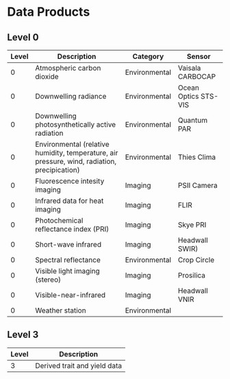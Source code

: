 # Data Products

## Level 0

| Level | Description | Category | Sensor |
| --- | --------------------------------------- | ---------- | ---------- |
| 0 | Atmospheric carbon dioxide | Environmental | Vaisala CARBOCAP |
| 0 | Downwelling radiance | Environmental | Ocean Optics STS-VIS |
| 0 | Downwelling photosynthetically active radiation | Environmental | Quantum PAR |
| 0 | Environmental \(relative humidity, temperature, air pressure, wind, radiation, precipication\) | Environmental | Thies Clima |
| 0 | Fluorescence intesity imaging | Imaging | PSII Camera |
| 0 | Infrared data for heat imaging | Imaging | FLIR |
| 0 | Photochemical reflectance index \(PRI\) | Imaging | Skye PRI |
| 0 | Short-wave infrared | Imaging | Headwall SWIR\) |
| 0 | Spectral reflectance | Environmental | Crop Circle |
| 0 | Visible light imaging \(stereo\) | Imaging | Prosilica |
| 0 | Visible-near-infrared | Imaging | Headwall VNIR |
| 0 | Weather station | Environmental |  |

## Level 3

| Level | Description |
| --- | --- |
| 3 | Derived trait and yield data |

